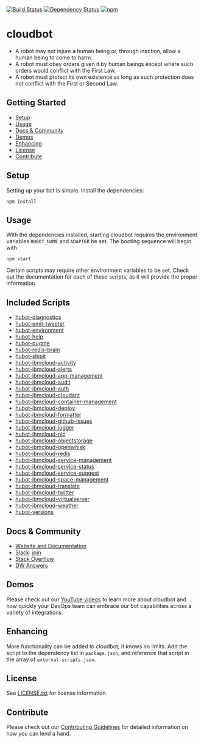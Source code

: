 [![Build Status](https://travis-ci.org/ibm-cloud-solutions/cloudbot.svg?branch=master)](https://travis-ci.org/ibm-cloud-solutions/cloudbot)
[![Dependency Status](https://dependencyci.com/github/ibm-cloud-solutions/cloudbot/badge)](https://dependencyci.com/github/ibm-cloud-solutions/cloudbot)
[![npm](https://img.shields.io/npm/v/cloudbot.svg?maxAge=2592000)](https://www.npmjs.com/package/cloudbot)

# cloudbot

- A robot may not injure a human being or, through inaction, allow a human being to come to harm.
- A robot must obey orders given it by human beings except where such orders would conflict with the First Law.
- A robot must protect its own existence as long as such protection does not conflict with the First or Second Law.

## Getting Started

  * [Setup](#setup)
  * [Usage](#usage)
  * [Docs&nbsp;&&nbsp;Community](#community)
  * [Demos](#demos)
  * [Enhancing](#enhancing)
  * [License](#license)
  * [Contribute](#contribute)

## Setup

Setting up your bot is simple. Install the dependencies:

```
npm install
```

## Usage

With the dependencies installed, starting cloudbot requires the environment variables `HUBOT_NAME` and `ADAPTER` be set. The booting sequence will begin with

```
npm start
```

Certain scripts may require other environment variables to be set. Check out the documentation for each of these scripts, as it will provide the proper information.

## Included Scripts
* [hubot-diagnostics](https://github.com/hubot-scripts/hubot-diagnostics)
* [hubot-emit-tweeter](https://github.com/ibm-cloud-solutions/hubot-emit-tweeter)
* [hubot-environment](https://github.com/ibm-cloud-solutions/hubot-environment)
* [hubot-help](https://github.com/hubot-scripts/hubot-help)
* [hubot-pugme](https://github.com/hubot-scripts/hubot-pugme)
* [hubot-redis-brain](https://github.com/hubot-scripts/hubot-redis-brain)
* [hubot-shipit](https://github.com/hubot-scripts/hubot-shipit)
* [hubot-ibmcloud-activity](https://github.com/ibm-cloud-solutions/hubot-ibmcloud-activity)
* [hubot-ibmcloud-alerts](https://github.com/ibm-cloud-solutions/hubot-ibmcloud-alerts)
* [hubot-ibmcloud-app-management](https://github.com/ibm-cloud-solutions/hubot-ibmcloud-app-management)
* [hubot-ibmcloud-audit](https://github.com/ibm-cloud-solutions/hubot-ibmcloud-audit)
* [hubot-ibmcloud-auth](https://github.com/ibm-cloud-solutions/hubot-ibmcloud-auth)
* [hubot-ibmcloud-cloudant](https://github.com/ibm-cloud-solutions/hubot-ibmcloud-cloudant)
* [hubot-ibmcloud-container-management](https://github.com/ibm-cloud-solutions/hubot-ibmcloud-container-management)
* [hubot-ibmcloud-deploy](https://github.com/ibm-cloud-solutions/hubot-ibmcloud-deploy)
* [hubot-ibmcloud-formatter](https://github.com/ibm-cloud-solutions/hubot-ibmcloud-formatter)
* [hubot-ibmcloud-github-issues](https://github.com/ibm-cloud-solutions/hubot-ibmcloud-github-issues)
* [hubot-ibmcloud-logger](https://github.com/ibm-cloud-solutions/hubot-ibmcloud-logger)
* [hubot-ibmcloud-nlc](https://github.com/ibm-cloud-solutions/hubot-ibmcloud-nlc)
* [hubot-ibmcloud-objectstorage](https://github.com/ibm-cloud-solutions/hubot-ibmcloud-objectstorage)
* [hubot-ibmcloud-openwhisk](https://github.com/ibm-cloud-solutions/hubot-ibmcloud-openwhisk)
* [hubot-ibmcloud-redis](https://github.com/ibm-cloud-solutions/hubot-ibmcloud-redis)
* [hubot-ibmcloud-service-management](https://github.com/ibm-cloud-solutions/hubot-ibmcloud-service-management)
* [hubot-ibmcloud-service-status](https://github.com/ibm-cloud-solutions/hubot-ibmcloud-service-status)
* [hubot-ibmcloud-service-suggest](https://github.com/ibm-cloud-solutions/hubot-ibmcloud-service-suggest)
* [hubot-ibmcloud-space-management](https://github.com/ibm-cloud-solutions/hubot-ibmcloud-space-management)
* [hubot-ibmcloud-translate](https://github.com/ibm-cloud-solutions/hubot-ibmcloud-translate)
* [hubot-ibmcloud-twitter](https://github.com/ibm-cloud-solutions/hubot-ibmcloud-twitter)
* [hubot-ibmcloud-virtualserver](https://github.com/ibm-cloud-solutions/hubot-ibmcloud-virtualserver)
* [hubot-ibmcloud-weather](https://github.com/ibm-cloud-solutions/hubot-ibmcloud-weather)
* [hubot-versions](https://github.com/ibm-cloud-solutions/hubot-versions)

## Docs&nbsp;&&nbsp;Community
* [Website and Documentation](https://developer.ibm.com/open/cloudbot/)
* [Slack](https://dwopen.slack.com/messages/cognitive-cloudbot/): [join](https://developer.ibm.com/open/slack-request)
* [Stack Overflow](http://stackoverflow.com/search?q=hubot)
* [DW Answers](https://developer.ibm.com/answers/smartspace/open/)

## Demos

Please check out our [YouTube videos](https://www.youtube.com/channel/UCr_27wo89y23LoHLG_sKrqw) to learn more about cloudbot and how quickly your DevOps team can embrace our bot capabilities across a variety of integrations.

## Enhancing

More functionality can be added to cloudbot; it knows no limits. Add the script to the dependency list in `package.json`, and reference that script in the array of `external-scripts.json`.

## License

See [LICENSE.txt](https://github.com/ibm-cloud-solutions/cloudbot/blob/master/LICENSE.txt) for license information.

## Contribute

Please check out our [Contributing Guidelines](https://github.com/ibm-cloud-solutions/cloudbot/blob/master/CONTRIBUTING.md) for detailed information on how you can lend a hand.
